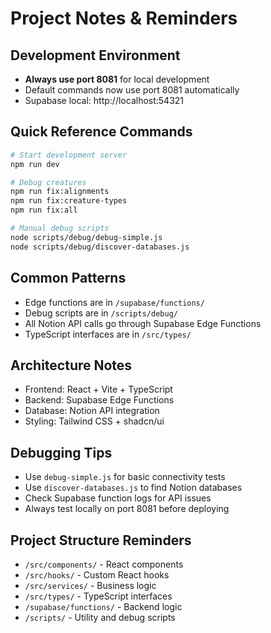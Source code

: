 # Project Notes & Reminders

## Development Environment
- **Always use port 8081** for local development
- Default commands now use port 8081 automatically
- Supabase local: http://localhost:54321

## Quick Reference Commands
```bash
# Start development server
npm run dev

# Debug creatures
npm run fix:alignments
npm run fix:creature-types
npm run fix:all

# Manual debug scripts
node scripts/debug/debug-simple.js
node scripts/debug/discover-databases.js
```

## Common Patterns
- Edge functions are in `/supabase/functions/`
- Debug scripts are in `/scripts/debug/`
- All Notion API calls go through Supabase Edge Functions
- TypeScript interfaces are in `/src/types/`

## Architecture Notes
- Frontend: React + Vite + TypeScript
- Backend: Supabase Edge Functions
- Database: Notion API integration
- Styling: Tailwind CSS + shadcn/ui

## Debugging Tips
- Use `debug-simple.js` for basic connectivity tests
- Use `discover-databases.js` to find Notion databases
- Check Supabase function logs for API issues
- Always test locally on port 8081 before deploying

## Project Structure Reminders
- `/src/components/` - React components
- `/src/hooks/` - Custom React hooks
- `/src/services/` - Business logic
- `/src/types/` - TypeScript interfaces
- `/supabase/functions/` - Backend logic
- `/scripts/` - Utility and debug scripts
